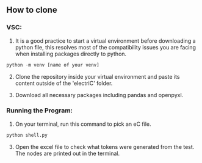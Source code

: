 ## How to clone

### VSC:
1. It is a good practice to start a virtual environment before downloading a python file, this resolves most
of the compatibility issues you are facing when installing packages directly to python.

```python
python -m venv [name of your venv]
```

2. Clone the repository inside your virtual environment and paste its content outside of the 'electriC' folder.

3. Download all necessary packages including pandas and openpyxl.

### Running the Program:

1. On your terminal, run this command to pick an eC file.
```python
python shell.py
```

3. Open the excel file to check what tokens were generated from the test. The nodes are printed out in the terminal.
